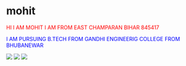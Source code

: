 # mohit
<html>
  <head></head>
  <body>
    <p style="color:red;">HI I AM MOHIT I AM FROM EAST CHAMPARAN BIHAR 845417</p>
    <p style="color:blue;">I AM PURSUING B.TECH FROM GANDHI ENGINEERIG COLLEGE FROM BHUBANEWAR</p>
    <img src="https://tse4.mm.bing.net/th?id=OIP.PrXlVJuNUy8E-91yv60PQgHaDz&pid=Api&P=0&h=180">
    <img src="https://th.bing.com/th/id/OIP.OUcDvkGNciU1dFjzDznz7AHaEE?pid=ImgDet&rs=1">
    <img src="https://www.google.com/imgres?imgurl=https%3A%2F%2Ffoundations.projectpythia.org%2F_images%2FGitHub-logo.png&tbnid=ECqRgpVdvbaoQM&vet=12ahUKEwiB_Ov0nemBAxVy2jgGHbsJAisQMygBegQIARBv..i&imgrefurl=https%3A%2F%2Ffoundations.projectpythia.org%2Ffoundations%2Fgithub%2Fwhat-is-github.html&docid=OcYRdSEZbChkgM&w=3840&h=2160&q=github&ved=2ahUKEwiB_Ov0nemBAxVy2jgGHbsJAisQMygBegQIARBv">
  </body>
</html>
